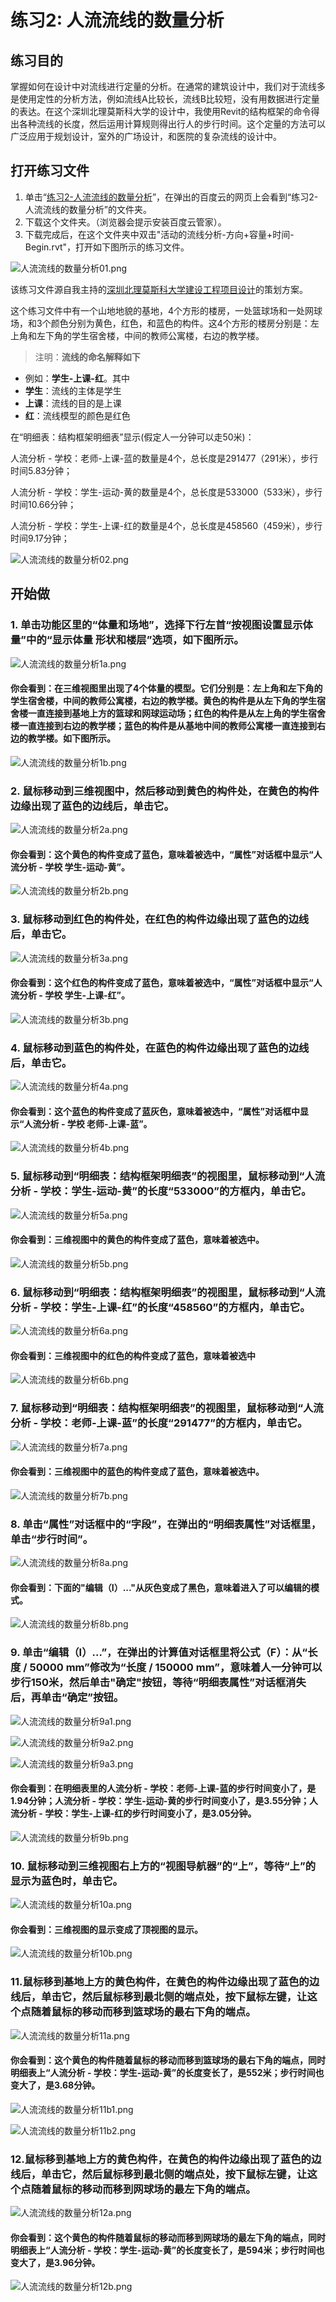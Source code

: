 # 练习2: 人流流线的数量分析

## 练习目的

掌握如何在设计中对流线进行定量的分析。在通常的建筑设计中，我们对于流线多是使用定性的分析方法，例如流线A比较长，流线B比较短，没有用数据进行定量的表达。在这个深圳北理莫斯科大学的设计中，我使用Revit的结构框架的命令得出各种流线的长度，然后运用计算规则得出行人的步行时间。这个定量的方法可以广泛应用于规划设计，室外的广场设计，和医院的复杂流线的设计中。

## 打开练习文件

1. 单击“[练习2-人流流线的数量分析](http://pan.baidu.com/s/1dEbgkXN)”，在弹出的百度云的网页上会看到“练习2-人流流线的数量分析”的文件夹。
2. 下载这个文件夹。（浏览器会提示安装百度云管家）。
3. 下载完成后，在这个文件夹中双击"活动的流线分析-方向+容量+时间-Begin.rvt"，打开如下图所示的练习文件。

![人流流线的数量分析01.png](/images/人流流线的数量分析/人流流线的数量分析01.png)

该练习文件源自我主持的[深圳北理莫斯科大学建设工程项目设计](http://www.urcities.com/CallForBid/20150112/14230.html)的策划方案。

这个练习文件中有一个山地地貌的基地，4个方形的楼房，一处篮球场和一处网球场，和3个颜色分别为黄色，红色，和蓝色的构件。这4个方形的楼房分别是：左上角和左下角的学生宿舍楼，中间的教师公寓楼，右边的教学楼。

> 注明：**流线的命名解释如下**
> 
- 例如：**学生-上课-红**。其中
- **学生**：流线的主体是学生
- **上课**：流线的目的是上课
- **红**：流线模型的颜色是红色

在“明细表：结构框架明细表”显示(假定人一分钟可以走50米)：

人流分析 - 学校：老师-上课-蓝的数量是4个，总长度是291477（291米），步行时间5.83分钟；

人流分析 - 学校：学生-运动-黄的数量是4个，总长度是533000（533米），步行时间10.66分钟；

人流分析 - 学校：学生-上课-红的数量是4个，总长度是458560（459米），步行时间9.17分钟；

![人流流线的数量分析02.png](/images/人流流线的数量分析/人流流线的数量分析02.png)

## 开始做

### 1. 单击功能区里的“体量和场地”，选择下行左首“按视图设置显示体量”中的“显示体量 形状和楼层”选项，如下图所示。

![人流流线的数量分析1a.png](/images/人流流线的数量分析/人流流线的数量分析1a.png)

#### 你会看到：在三维视图里出现了4个体量的模型。它们分别是：左上角和左下角的学生宿舍楼，中间的教师公寓楼，右边的教学楼。黄色的构件是从左下角的学生宿舍楼一直连接到基地上方的篮球和网球运动场；红色的构件是从左上角的学生宿舍楼一直连接到右边的教学楼；蓝色的构件是从基地中间的教师公寓楼一直连接到右边的教学楼。如下图所示。

![人流流线的数量分析1b.png](/images/人流流线的数量分析/人流流线的数量分析1b.png)

### 2. 鼠标移动到三维视图中，然后移动到黄色的构件处，在黄色的构件边缘出现了蓝色的边线后，单击它。

![人流流线的数量分析2a.png](/images/人流流线的数量分析/人流流线的数量分析2a.png)

#### 你会看到：这个黄色的构件变成了蓝色，意味着被选中，“属性”对话框中显示“人流分析 - 学校 学生-运动-黄”。

![人流流线的数量分析2b.png](/images/人流流线的数量分析/人流流线的数量分析2b.png)

### 3. 鼠标移动到红色的构件处，在红色的构件边缘出现了蓝色的边线后，单击它。

![人流流线的数量分析3a.png](/images/人流流线的数量分析/人流流线的数量分析3a.png)

#### 你会看到：这个红色的构件变成了蓝色，意味着被选中，“属性”对话框中显示“人流分析 - 学校 学生-上课-红”。

![人流流线的数量分析3b.png](/images/人流流线的数量分析/人流流线的数量分析3b.png)

### 4. 鼠标移动到蓝色的构件处，在蓝色的构件边缘出现了蓝色的边线后，单击它。

![人流流线的数量分析4a.png](/images/人流流线的数量分析/人流流线的数量分析4a.png)

#### 你会看到：这个蓝色的构件变成了蓝灰色，意味着被选中，“属性”对话框中显示“人流分析 - 学校 老师-上课-蓝”。

![人流流线的数量分析4b.png](/images/人流流线的数量分析/人流流线的数量分析4b.png)

### 5. 鼠标移动到“明细表：结构框架明细表”的视图里，鼠标移动到“人流分析 - 学校：学生-运动-黄”的长度“533000”的方框内，单击它。

![人流流线的数量分析5a.png](/images/人流流线的数量分析/人流流线的数量分析5a.png)

#### 你会看到：三维视图中的黄色的构件变成了蓝色，意味着被选中。

![人流流线的数量分析5b.png](/images/人流流线的数量分析/人流流线的数量分析5b.png)

### 6. 鼠标移动到“明细表：结构框架明细表”的视图里，鼠标移动到“人流分析 - 学校：学生-上课-红”的长度“458560”的方框内，单击它。

![人流流线的数量分析6a.png](/images/人流流线的数量分析/人流流线的数量分析6a.png)

#### 你会看到：三维视图中的红色的构件变成了蓝色，意味着被选中

![人流流线的数量分析6b.png](/images/人流流线的数量分析/人流流线的数量分析6b.png)

### 7. 鼠标移动到“明细表：结构框架明细表”的视图里，鼠标移动到“人流分析 - 学校：老师-上课-蓝”的长度“291477”的方框内，单击它。

![人流流线的数量分析7a.png](/images/人流流线的数量分析/人流流线的数量分析7a.png)

#### 你会看到：三维视图中的蓝色的构件变成了蓝色，意味着被选中。

![人流流线的数量分析7b.png](/images/人流流线的数量分析/人流流线的数量分析7b.png)

### 8. 单击“属性”对话框中的“字段”，在弹出的“明细表属性”对话框里，单击“步行时间”。

![人流流线的数量分析8a.png](/images/人流流线的数量分析/人流流线的数量分析8a.png)

#### 你会看到：下面的"编辑（I）..."从灰色变成了黑色，意味着进入了可以编辑的模式。

![人流流线的数量分析8b.png](/images/人流流线的数量分析/人流流线的数量分析8b.png)

### 9. 单击“编辑（I）...”，在弹出的计算值对话框里将公式（F）：从“长度 / 50000 mm”修改为“长度 / 150000 mm”，意味着人一分钟可以步行150米，然后单击"确定"按钮，等待“明细表属性”对话框消失后，再单击“确定”按钮。

![人流流线的数量分析9a1.png](/images/人流流线的数量分析/人流流线的数量分析9a1.png)

![人流流线的数量分析9a2.png](/images/人流流线的数量分析/人流流线的数量分析9a2.png)

![人流流线的数量分析9a3.png](/images/人流流线的数量分析/人流流线的数量分析9a3.png)

#### 你会看到：在明细表里的人流分析 - 学校：老师-上课-蓝的步行时间变小了，是1.94分钟；人流分析 - 学校：学生-运动-黄的步行时间变小了，是3.55分钟；人流分析 - 学校：学生-上课-红的步行时间变小了，是3.05分钟。

![人流流线的数量分析9b.png](/images/人流流线的数量分析/人流流线的数量分析9b.png)

### 10. 鼠标移动到三维视图右上方的“视图导航器”的“上”，等待“上”的显示为蓝色时，单击它。

![人流流线的数量分析10a.png](/images/人流流线的数量分析/人流流线的数量分析10a.png)

#### 你会看到：三维视图的显示变成了顶视图的显示。

![人流流线的数量分析10b.png](/images/人流流线的数量分析/人流流线的数量分析10b.png)

### 11.鼠标移到基地上方的黄色构件，在黄色的构件边缘出现了蓝色的边线后，单击它，然后鼠标移到最北侧的端点处，按下鼠标左键，让这个点随着鼠标的移动而移到篮球场的最右下角的端点。

![人流流线的数量分析11a.png](/images/人流流线的数量分析/人流流线的数量分析11a.png)

#### 你会看到：这个黄色的构件随着鼠标的移动而移到篮球场的最右下角的端点，同时明细表上“人流分析 - 学校：学生-运动-黄”的长度变长了，是552米；步行时间也变大了，是3.68分钟。

![人流流线的数量分析11b1.png](/images/人流流线的数量分析/人流流线的数量分析11b1.png)

![人流流线的数量分析11b2.png](/images/人流流线的数量分析/人流流线的数量分析11b2.png)

### 12.鼠标移到基地上方的黄色构件，在黄色的构件边缘出现了蓝色的边线后，单击它，然后鼠标移到最北侧的端点处，按下鼠标左键，让这个点随着鼠标的移动而移到网球场的最左下角的端点。

![人流流线的数量分析12a.png](/images/人流流线的数量分析/人流流线的数量分析12a.png)

#### 你会看到：这个黄色的构件随着鼠标的移动而移到网球场的最左下角的端点，同时明细表上“人流分析 - 学校：学生-运动-黄”的长度变长了，是594米；步行时间也变大了，是3.96分钟。

![人流流线的数量分析12b.png](/images/人流流线的数量分析/人流流线的数量分析12b.png)